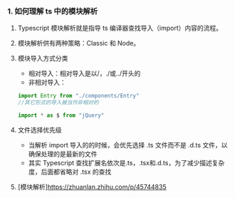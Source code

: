 ### 1. 如何理解 ts 中的模块解析
1. Typescript 模块解析就是指导 ts 编译器查找导入（import）内容的流程。
2. 模块解析供有两种策略：Classic 和 Node。
3. 模块导入方式分类
    - 相对导入：相对导入是以/，./或../开头的
    - 非相对导入：
    ```javascript
    import Entry from "./components/Entry"
    //其它形式的导入被当作非相对的

    import * as $ from "jQuery"
    ```
4. 文件选择优先级
    - 当解析 import 导入的的时候，会优先选择 .ts 文件而不是 .d.ts 文件，以确保处理的是最新的文件
    - 其实 Typescript 查找扩展名依次是.ts，.tsx和.d.ts，为了减少描述复杂度，后面都省略对 .tsx 的查找


5.  [模块解析]<https://zhuanlan.zhihu.com/p/45744835>